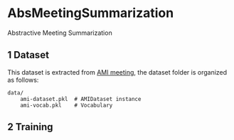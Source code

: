 # AbsMeetingSummarization
Abstractive Meeting Summarization

## 1 Dataset
This dataset is extracted from [AMI meeting](http://groups.inf.ed.ac.uk/ami/download/), the dataset folder is organized as follows:
```
data/
    ami-dataset.pkl  # AMIDataset instance
    ami-vocab.pkl    # Vocabulary
```

## 2 Training

